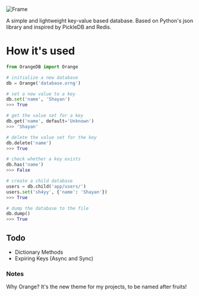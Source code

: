 ![Frame](https://user-images.githubusercontent.com/23535123/55519457-e965b600-5645-11e9-857b-cf47dc99f160.png)

A simple and  lightweight key-value based database.
Based on Python's json library and inspired by PickleDB and Redis.

# How it's used
```python
from OrangeDB import Orange

# initialize a new database
db = Orange('database.orng')

# set a new value to a key
db.set('name', 'Shayan')
>>> True

# get the value set for a key
db.get('name', default='Unknown')
>>> 'Shayan'

# delete the value set for the key
db.delete('name')
>>> True

# check whether a key exists
db.has('name')
>>> False

# create a child database
users = db.child('app/users/')
users.set('sh4yy', {'name': 'Shayan'})
>>> True

# dump the database to the file
db.dump()
>>> True
```

## Todo
- Dictionary Methods
- Expiring Keys (Async and Sync)

### Notes
Why Orange? It's the new theme for my projects, to be named after fruits!
